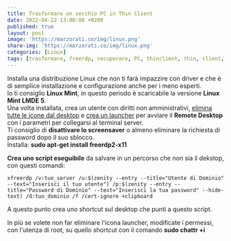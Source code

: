 ```yaml
---
title: Trasformare un vecchio PC in Thin Client
date: 2022-04-22 13:00:00 +0200
published: true
layout: post
image: 'https://marzorati.co/img/linux.png'
share-img: 'https://marzorati.co/img/linux.png'
categories: [Linux]
tags: [trasformare, freerdp, recuperare, PC, thinclient, thin, client, linux, mint, lmde, rdesktop, terminal, server]
---
```

Installa una distribuzione Linux che non ti farà impazzire con driver e che è di semplice installazione e configurazione anche per i meno esperti.   
Io ti consiglio **Linux Mint**, in questo periodo è scaricabile la versione **Linux Mint LMDE 5**.   
Una volta installata, crea un utente con diritti non amministrativi, <u>elimina tutte le icone dal desktop</u> e <u>crea un launcher</u> per avviare il **Remote Desktop** con i parametri per collegarsi al terminal server.   
Ti consiglio di **disattivare lo screensaver** o almeno eliminare la richiesta di password dopo il suo sblocco.   
Installa: **sudo apt-get install freerdp2-x11**   

**Crea uno script eseguibile** da salvare in un percorso che non sia il dekstop, con questi comandi:   

~~~batch
xfreerdp /v:tuo_server /u:$(zenity --entry --title="Utente di Dominio" --text="Inserisci il tuo utente") /p:$(zenity --entry --title="Password di Dominio" --text="Inserisci la tua password" --hide-text) /d:tuo_dominio /f /cert-ignore +clipboard
~~~

A questo punto crea uno shortcut sul desktop che punti a questo script.   

In più se volete non far eliminare l'icona launcher, modificate i permessi, con l'utenza di root, su quello shortcut con il comando **sudo chattr +i**   
